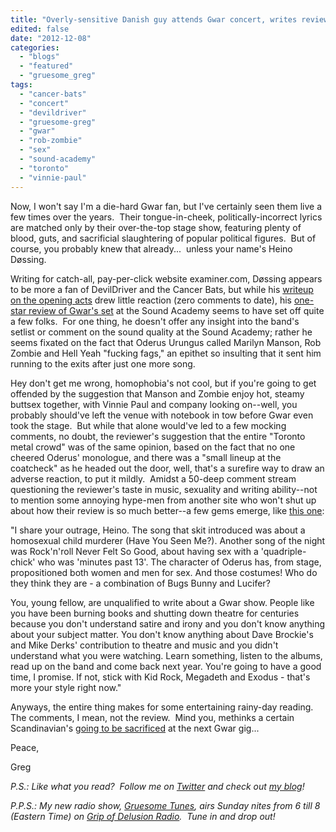 ```yaml
---
title: "Overly-sensitive Danish guy attends Gwar concert, writes review.  Online shitstorm ensues!"
edited: false
date: "2012-12-08"
categories:
  - "blogs"
  - "featured"
  - "gruesome_greg"
tags:
  - "cancer-bats"
  - "concert"
  - "devildriver"
  - "gruesome-greg"
  - "gwar"
  - "rob-zombie"
  - "sex"
  - "sound-academy"
  - "toronto"
  - "vinnie-paul"
---
```


Now, I won't say I'm a die-hard Gwar fan, but I've certainly seen them live a few times over the years.  Their tongue-in-cheek, politically-incorrect lyrics are matched only by their over-the-top stage show, featuring plenty of blood, guts, and sacrificial slaughtering of popular political figures.  But of course, you probably knew that already...  unless your name's Heino Døssing.

Writing for catch-all, pay-per-click website examiner.com, Døssing appears to be more a fan of DevilDriver and the Cancer Bats, but while his [writeup on the opening acts](http://www.examiner.com/review/devildriver-and-cancer-bats-rip-up-the-sound-academy?cid=db_articles) drew little reaction (zero comments to date), his [one-star review of Gwar's set](http://www.examiner.com/review/toronto-metal-crowd-disapproves-of-homophobic-gwar-monologue) at the Sound Academy seems to have set off quite a few folks.  For one thing, he doesn't offer any insight into the band's setlist or comment on the sound quality at the Sound Academy; rather he seems fixated on the fact that Oderus Urungus called Marilyn Manson, Rob Zombie and Hell Yeah "fucking fags," an epithet so insulting that it sent him running to the exits after just one more song.

Hey don't get me wrong, homophobia's not cool, but if you're going to get offended by the suggestion that Manson and Zombie enjoy hot, steamy buttsex together, with Vinnie Paul and company looking on--well, you probably should've left the venue with notebook in tow before Gwar even took the stage.  But while that alone would've led to a few mocking comments, no doubt, the reviewer's suggestion that the entire "Toronto metal crowd" was of the same opinion, based on the fact that no one cheered Oderus' monologue, and there was a "small lineup at the coatcheck" as he headed out the door, well, that's a surefire way to draw an adverse reaction, to put it mildly.  Amidst a 50-deep comment stream questioning the reviewer's taste in music, sexuality and writing ability--not to mention some annoying hype-men from another site who won't shut up about how their review is so much better--a few gems emerge, like [this one](http://www.examiner.com/review/toronto-metal-crowd-disapproves-of-homophobic-gwar-monologue?fb_comment_id=fbc_297815723668664_1404086_301296976653872#f20f10cdbc165da):

"I share your outrage, Heino. The song that skit introduced was about a homosexual child murderer (Have You Seen Me?). Another song of the night was Rock'n'roll Never Felt So Good, about having sex with a 'quadriple-chick' who was 'minutes past 13'. The character of Oderus has, from stage, propositioned both women and men for sex. And those costumes! Who do they think they are - a combination of Bugs Bunny and Lucifer?

You, young fellow, are unqualified to write about a Gwar show. People like you have been burning books and shutting down theatre for centuries because you don't understand satire and irony and you don't know anything about your subject matter. You don't know anything about Dave Brockie's and Mike Derks' contribution to theatre and music and you didn't understand what you were watching. Learn something, listen to the albums, read up on the band and come back next year. You're going to have a good time, I promise. If not, stick with Kid Rock, Megadeth and Exodus - that's more your style right now."

Anyways, the entire thing makes for some entertaining rainy-day reading.  The comments, I mean, not the review.  Mind you, methinks a certain Scandinavian's [going to be sacrificed](http://www.youtube.com/watch?v=CDQE4ZGfJrg) at the next Gwar gig...

Peace,

Greg

_P.S.: Like what you read?  Follow me on [Twitter](http://twitter.com/gruesomeviews) and check out [my blog](http://gruesomeviews.com/)!_

_P.P.S.: My new radio show, [Gruesome Tunes](http://gruesomeviews.com/category/music/gruesome-tunes/), airs Sunday nites from 6 till 8 (Eastern Time) on [Grip of Delusion Radio](http://www.steamingheathen.com/delusion/).  Tune in and drop out!_
